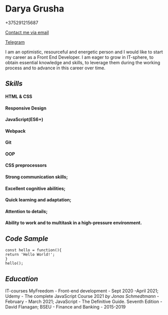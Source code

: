 # Darya Grusha

+375291215687

[Contact me via email](mailto:grushadaria@gmail.com?subject=Apply%20for%20a%20job)

[Telegram](https://t.me/pyrus_vagus)

I am an optimistic, resourceful and energetic person and I would like to start my career as
a Front End Developer. I am eager to grow in IT-sphere, to obtain essential knowledge
and skills, to leverage them during the working process and to advance in this career over time.

## *Skills*
#### HTML & CSS
#### Responsive Design
#### JavaScript(ES6+)
#### Webpack
#### Git
#### OOP
#### CSS preprocessors

#### Strong communication skills;
#### Excellent cognitive abilities;
#### Quick learning and adaptation;
#### Attention to details;
#### Ability to work and to multitask in a high-pressure environment.

## *Code Sample*
```
const hello = function(){
return 'Hello World!';
}
hello();

```

## *Education*
IT-courses MyFreedom - Front-end development - Sept 2020 -April 2021;
Udemy - The complete JavaScript Course 2021 *by Jonas Schmedtmann* - February - March 2021;
JavaScript - The Definitive Guide. Seventh Edition - David Flanagan;
BSEU - Finance and Banking - 2015-2019



